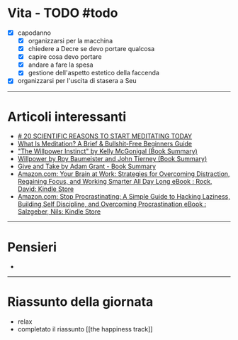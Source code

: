 # Vita - TODO #todo 
- [x] capodanno
    - [x] organizzarsi per la macchina
    - [x] chiedere a Decre se devo portare qualcosa
    - [x] capire cosa devo portare
    - [x] andare a fare la spesa
    - [x] gestione dell'aspetto estetico della faccenda
- [x] organizzarsi per l'uscita di stasera a Seu

---

# Articoli interessanti
- [# 20 SCIENTIFIC REASONS TO START MEDITATING TODAY](https://emmaseppala.com/20-scientific-reasons-to-start-meditating-today/)
- [What Is Meditation? A Brief & Bullshit-Free Beginners Guide](https://www.njlifehacks.com/what-is-meditation/)
- ["The Willpower Instinct" by Kelly McGonigal (Book Summary)](https://www.njlifehacks.com/willpower-instinct-kelly-mcgonigal-summary/)
- [Willpower by Roy Baumeister and John Tierney (Book Summary)](https://www.njlifehacks.com/willpower-roy-baumeister-summary/)
- [Give and Take by Adam Grant - Book Summary](https://www.njlifehacks.com/give-and-take-adam-grant-summary/)
- [Amazon.com: Your Brain at Work: Strategies for Overcoming Distraction, Regaining Focus, and Working Smarter All Day Long eBook : Rock, David: Kindle Store](https://www.amazon.com/Your-Brain-Work-Strategies-Distraction-ebook/dp/B002Q1YE3K/)
- [Amazon.com: Stop Procrastinating: A Simple Guide to Hacking Laziness, Building Self Discipline, and Overcoming Procrastination eBook : Salzgeber, Nils: Kindle Store](https://www.amazon.com/dp/B077R2KGH5/)

---

# Pensieri
- 

---

# Riassunto della giornata
- relax
- completato il riassunto [[the happiness track]]